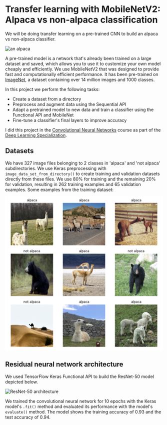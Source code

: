# Transfer learning with MobileNetV2: Alpaca vs non-alpaca classification
We will be doing transfer learning on a pre-trained CNN to build an alpaca vs non-alpaca classifier.

![an alpaca](images/alpaca.png")

A pre-trained model is a network that's already been trained on a large dataset and saved, which allows you to use it to customize your own model cheaply and efficiently. We use MobileNetV2 that was designed to provide fast and computationally efficient performance. It has been pre-trained on [ImageNet](https://www.image-net.org/), a dataset containing over 14 million images and 1000 classes.

In this project we perform the following tasks:
- Create a dataset from a directory
- Preprocess and augment data using the Sequential API
- Adapt a pretrained model to new data and train a classifier using the Functional API and MobileNet
- Fine-tune a classifier's final layers to improve accuracy  

I did this project in the [Convolutional Neural Networks](https://www.coursera.org/learn/convolutional-neural-networks) course as part of the [Deep Learning Specialization](https://www.coursera.org/specializations/deep-learning).

## Datasets
We have 327 image files belonging to 2 classes in 'alpaca' and 'not alpaca' subdirectories. We use Keras preprocessing with `image_data_set_from_directory()` to create training and validation datasets directly from these files. We use 80% for training and the remaining 20% for validation, resulting in 262 training examples and 65 validation examples. Some examples from the training dataset:

![example images](images/9images.png)

## Residual neural network architecture
We used TensorFlow Keras Functional API to build the ResNet-50 model depicted below. 

![ResNet-50 architecture](images/resnet_kiank.png)

We trained the convolutional neural network for 10 epochs with the Keras model's `.fit()` method and evaluated its performance with the model's `evaluate()` method. The model shows the training accuracy of 0.93 and the test accuracy of 0.94.
